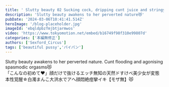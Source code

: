 ```yaml
---
title: ' Slutty beauty 02 Sucking cock, dripping cunt juice and stringy, perverted nature exposed'
description: 'Slutty beauty awakens to her perverted nature😻'
pubDate: '2024-03-06T10:41:41.514Z'
heroImage: '/blog-placeholder.jpg'
imageId: 'ebqldpbzfmjbtjarmwos'
video: 'https://www.tokyomotion.net/embed/b16749f98f310e99807d'
categories: ['本編無修正']
authors: ['Sexford_Circus']
tags: ['beautiful pussy','パイパン']
---
```


Slutty beauty awakens to her perverted nature. Cunt flooding and agonising spasmodic orgasms😻<br>
「こんなの初めて♥」顔だけで抜けるエッチ無知の天然ドすけべ美少女が変態本性覚醒☆白濁まんこ大洪水でアへ顔悶絶痙攣イキ【モザ無】😻<br>